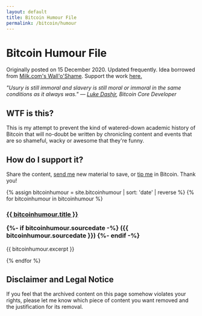 ```yaml
---
layout: default
title: Bitcoin Humour File
permalink: /bitcoin/humour
---
```


# Bitcoin Humour File

<p class="notebox">Originally posted on 15 December 2020. Updated frequently. Idea borrowed from <a href="http://milk.com/wall-o-shame/">Milk.com's Wall'o'Shame</a>. Support the work <a href="https://makgill.github.io/deryk/support">here.</a></p> 

*"Usury is still immoral and slavery is still moral or immoral in the same conditions as it always was." — [Luke Dashjr](https://makgill.github.io/deryk/bitcoin/humour/lukoos-nest/), Bitcoin Core Developer*


## WTF is this?

This is my attempt to prevent the kind of watered-down academic history of Bitcoin that will no-doubt be written by chronicling content and events that are so shameful, wacky or awesome that they're funny.

## How do I support it?

Share the content, [send me](https://makgill.github.io/deryk/contact) new material to save, or [tip me](https://makgill.github.io/deryk/support) in Bitcoin. Thank you!

{% assign bitcoinhumour = site.bitcoinhumour | sort: 'date' | reverse %}
{% for bitcoinhumour in bitcoinhumour %}

<div class="h-entry note post-stub">
 
 
 <h3 class="post-stub"><a href="{{ bitcoinhumour.url | prepend: site.baseurl }}">
  {{ bitcoinhumour.title }}



   </a>      {%- if bitcoinhumour.sourcedate -%} ({{ bitcoinhumour.sourcedate }}) {%- endif -%} </h3>
  
 <p class="p-content"> {{ bitcoinhumour.excerpt }}
 </p>
 
</div>

{% endfor %}  


## Disclaimer and Legal Notice

If you feel that the archived content on this page somehow violates your rights, please let me know which piece of content you want removed and the justification for its removal.
